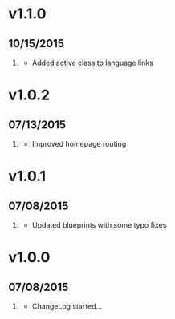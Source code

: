 # v1.1.0
## 10/15/2015

1. [](#improved)
    * Added active class to language links  

# v1.0.2
## 07/13/2015

1. [](#improved)
    * Improved homepage routing    

# v1.0.1
## 07/08/2015

1. [](#improved)
    * Updated blueprints with some typo fixes
    
# v1.0.0
## 07/08/2015

1. [](#new)
    * ChangeLog started...
